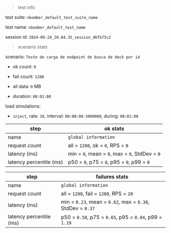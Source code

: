 > test info

test suite: `nbomber_default_test_suite_name`

test name: `nbomber_default_test_name`

session id: `2024-09-24_20.04.35_session_d6fb75c2`

> scenario stats

scenario: `Teste de carga de endpoint de busca de deck por id`

  - ok count: `0`

  - fail count: `1200`

  - all data: `0` MB

  - duration: `00:01:00`

load simulations:

  - `inject`, rate: `10`, interval: `00:00:00.5000000`, during: `00:01:00`

|step|ok stats|
|---|---|
|name|`global information`|
|request count|all = `1200`, ok = `0`, RPS = `0`|
|latency (ms)|min = `0`, mean = `0`, max = `0`, StdDev = `0`|
|latency percentile (ms)|p50 = `0`, p75 = `0`, p95 = `0`, p99 = `0`|


|step|failures stats|
|---|---|
|name|`global information`|
|request count|all = `1200`, fail = `1200`, RPS = `20`|
|latency (ms)|min = `0.23`, mean = `0.62`, max = `8.38`, StdDev = `0.37`|
|latency percentile (ms)|p50 = `0.58`, p75 = `0.65`, p95 = `0.84`, p99 = `1.19`|




